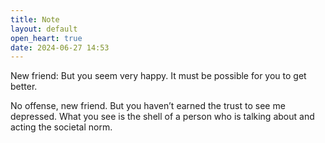 ```yaml
---
title: Note
layout: default
open_heart: true
date: 2024-06-27 14:53
---
```


New friend: But you seem very happy. It must be possible for you to get better.

No offense, new friend. But you haven’t earned the trust to see me depressed. What you see is the shell of a person who is talking about and acting the societal norm.
